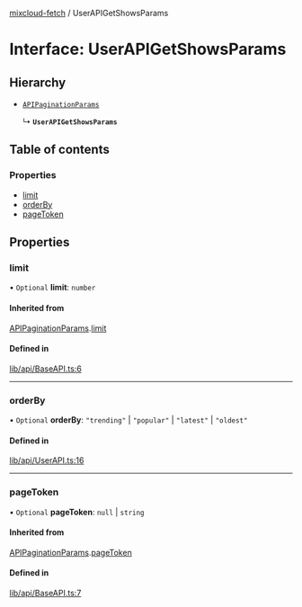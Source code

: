 [mixcloud-fetch](../README.md) / UserAPIGetShowsParams

# Interface: UserAPIGetShowsParams

## Hierarchy

- [`APIPaginationParams`](APIPaginationParams.md)

  ↳ **`UserAPIGetShowsParams`**

## Table of contents

### Properties

- [limit](UserAPIGetShowsParams.md#limit)
- [orderBy](UserAPIGetShowsParams.md#orderby)
- [pageToken](UserAPIGetShowsParams.md#pagetoken)

## Properties

### limit

• `Optional` **limit**: `number`

#### Inherited from

[APIPaginationParams](APIPaginationParams.md).[limit](APIPaginationParams.md#limit)

#### Defined in

[lib/api/BaseAPI.ts:6](https://github.com/patrickkfkan/mixcloud-fetch/blob/f797afa/src/lib/api/BaseAPI.ts#L6)

___

### orderBy

• `Optional` **orderBy**: ``"trending"`` \| ``"popular"`` \| ``"latest"`` \| ``"oldest"``

#### Defined in

[lib/api/UserAPI.ts:16](https://github.com/patrickkfkan/mixcloud-fetch/blob/f797afa/src/lib/api/UserAPI.ts#L16)

___

### pageToken

• `Optional` **pageToken**: ``null`` \| `string`

#### Inherited from

[APIPaginationParams](APIPaginationParams.md).[pageToken](APIPaginationParams.md#pagetoken)

#### Defined in

[lib/api/BaseAPI.ts:7](https://github.com/patrickkfkan/mixcloud-fetch/blob/f797afa/src/lib/api/BaseAPI.ts#L7)
